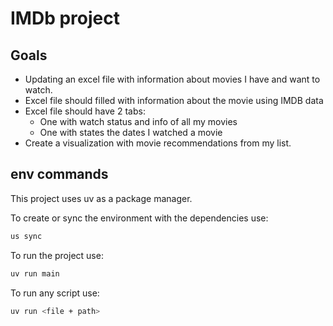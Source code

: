 # IMDb project

## Goals

- Updating an excel file with information about movies I have and want to watch.
- Excel file should filled with information about the movie using IMDB data
- Excel file should have 2 tabs:
    - One with watch status and info of all my movies
    - One with states the dates I watched a movie
- Create a visualization with movie recommendations from my list.

## env commands 

This project uses uv as a package manager.

To create or sync the environment with the dependencies use:

```bash
us sync
```

To run the project use:

```bash
uv run main
```


To run any script use:

```bash
uv run <file + path>
```

